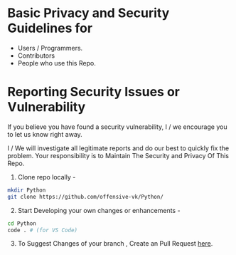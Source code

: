# Basic Privacy and Security Guidelines for

- Users / Programmers.
- Contributors
- People who use this Repo.

# Reporting Security Issues or Vulnerability

If you believe you have found a security vulnerability, I / we encourage you to let us know right away.

I / We will investigate all legitimate reports and do our best to quickly fix the problem.
Your responsibility is to Maintain The Security and Privacy Of This Repo.

1. Clone repo locally -

```bash
mkdir Python
git clone https://github.com/offensive-vk/Python/
```

2. Start Developing your own changes or enhancements -

```bash
cd Python
code . # (for VS Code)
```

3. To Suggest Changes of your branch , Create an Pull Request [here](https://github.com/offensive-vk/Python/pulls).

